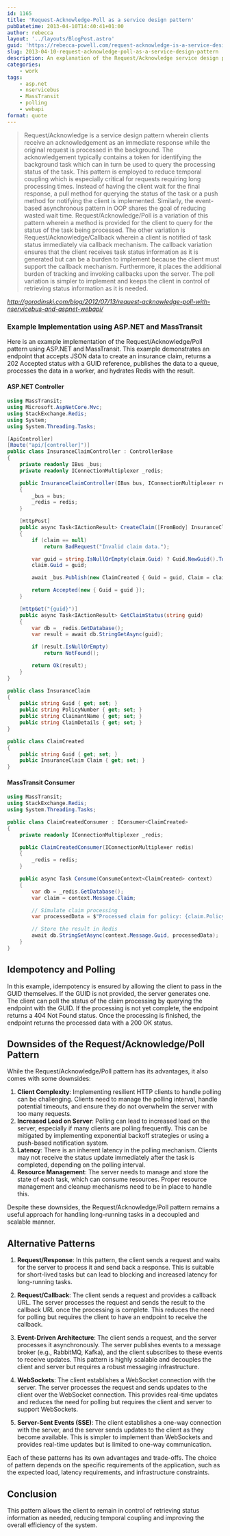 ```yaml
---
id: 1165
title: 'Request-Acknowledge-Poll as a service design pattern'
pubDatetime: 2013-04-10T14:40:41+01:00
author: rebecca
layout: '../layouts/BlogPost.astro'
guid: 'https://rebecca-powell.com/request-acknowledge-is-a-service-design-pattern/'
slug: 2013-04-10-request-acknowledge-poll-as-a-service-design-pattern
description: An explanation of the Request/Acknowledge service design pattern, including variations like Request/Acknowledge/Poll and Request/Acknowledge/Callback, and their implementation in reducing temporal coupling.
categories:
    - work
tags:
    - asp.net
    - nservicebus
    - MassTransit
    - polling
    - webapi
format: quote
---
```


> Request/Acknowledge is a service design pattern wherein clients receive an acknowledgement as an immediate response while the original request is processed in the background. The acknowledgement typically contains a token for identifying the background task which can in turn be used to query the processing status of the task. This pattern is employed to reduce temporal coupling which is especially critical for requests requiring long processing times. Instead of having the client wait for the final response, a pull method for querying the status of the task or a push method for notifying the client is implemented. Similarly, the event-based asynchronous pattern in OOP shares the goal of reducing wasted wait time. Request/Acknowledge/Poll is a variation of this pattern wherein a method is provided for the client to query for the status of the task being processed. The other variation is Request/Acknowledge/Callback wherein a client is notified of task status immediately via callback mechanism. The callback variation ensures that the client receives task status information as it is generated but can be a burden to implement because the client must support the callback mechanism. Furthermore, it places the additional burden of tracking and invoking callbacks upon the server. The poll variation is simpler to implement and keeps the client in control of retrieving status information as it is needed.

<cite>http://gorodinski.com/blog/2012/07/13/request-acknowledge-poll-with-nservicebus-and-aspnet-webapi/</cite>

### Example Implementation using ASP.NET and MassTransit

Here is an example implementation of the Request/Acknowledge/Poll pattern using ASP.NET and MassTransit. This example demonstrates an endpoint that accepts JSON data to create an insurance claim, returns a 202 Accepted status with a GUID reference, publishes the data to a queue, processes the data in a worker, and hydrates Redis with the result.

#### ASP.NET Controller

```csharp
using MassTransit;
using Microsoft.AspNetCore.Mvc;
using StackExchange.Redis;
using System;
using System.Threading.Tasks;

[ApiController]
[Route("api/[controller]")]
public class InsuranceClaimController : ControllerBase
{
    private readonly IBus _bus;
    private readonly IConnectionMultiplexer _redis;

    public InsuranceClaimController(IBus bus, IConnectionMultiplexer redis)
    {
        _bus = bus;
        _redis = redis;
    }

    [HttpPost]
    public async Task<IActionResult> CreateClaim([FromBody] InsuranceClaim claim)
    {
        if (claim == null)
            return BadRequest("Invalid claim data.");

        var guid = string.IsNullOrEmpty(claim.Guid) ? Guid.NewGuid().ToString() : claim.Guid;
        claim.Guid = guid;

        await _bus.Publish(new ClaimCreated { Guid = guid, Claim = claim });

        return Accepted(new { Guid = guid });
    }

    [HttpGet("{guid}")]
    public async Task<IActionResult> GetClaimStatus(string guid)
    {
        var db = _redis.GetDatabase();
        var result = await db.StringGetAsync(guid);

        if (result.IsNullOrEmpty)
            return NotFound();

        return Ok(result);
    }
}

public class InsuranceClaim
{
    public string Guid { get; set; }
    public string PolicyNumber { get; set; }
    public string ClaimantName { get; set; }
    public string ClaimDetails { get; set; }
}

public class ClaimCreated
{
    public string Guid { get; set; }
    public InsuranceClaim Claim { get; set; }
}
```

#### MassTransit Consumer

```csharp
using MassTransit;
using StackExchange.Redis;
using System.Threading.Tasks;

public class ClaimCreatedConsumer : IConsumer<ClaimCreated>
{
    private readonly IConnectionMultiplexer _redis;

    public ClaimCreatedConsumer(IConnectionMultiplexer redis)
    {
        _redis = redis;
    }

    public async Task Consume(ConsumeContext<ClaimCreated> context)
    {
        var db = _redis.GetDatabase();
        var claim = context.Message.Claim;

        // Simulate claim processing
        var processedData = $"Processed claim for policy: {claim.PolicyNumber}, claimant: {claim.ClaimantName}";

        // Store the result in Redis
        await db.StringSetAsync(context.Message.Guid, processedData);
    }
}
```

## Idempotency and Polling
In this example, idempotency is ensured by allowing the client to pass in the GUID themselves. If the GUID is not provided, the server generates one. The client can poll the status of the claim processing by querying the endpoint with the GUID. If the processing is not yet complete, the endpoint returns a 404 Not Found status. Once the processing is finished, the endpoint returns the processed data with a 200 OK status.

## Downsides of the Request/Acknowledge/Poll Pattern
While the Request/Acknowledge/Poll pattern has its advantages, it also comes with some downsides:

1. **Client Complexity**: Implementing resilient HTTP clients to handle polling can be challenging. Clients need to manage the polling interval, handle potential timeouts, and ensure they do not overwhelm the server with too many requests.
2. **Increased Load on Server**: Polling can lead to increased load on the server, especially if many clients are polling frequently. This can be mitigated by implementing exponential backoff strategies or using a push-based notification system.
3. **Latency**: There is an inherent latency in the polling mechanism. Clients may not receive the status update immediately after the task is completed, depending on the polling interval.
4. **Resource Management**: The server needs to manage and store the state of each task, which can consume resources. Proper resource management and cleanup mechanisms need to be in place to handle this.
   
Despite these downsides, the Request/Acknowledge/Poll pattern remains a useful approach for handling long-running tasks in a decoupled and scalable manner.

## Alternative Patterns
1. **Request/Response**: In this pattern, the client sends a request and waits for the server to process it and send back a response. This is suitable for short-lived tasks but can lead to blocking and increased latency for long-running tasks.

2. **Request/Callback**: The client sends a request and provides a callback URL. The server processes the request and sends the result to the callback URL once the processing is complete. This reduces the need for polling but requires the client to have an endpoint to receive the callback.

3. **Event-Driven Architecture**: The client sends a request, and the server processes it asynchronously. The server publishes events to a message broker (e.g., RabbitMQ, Kafka), and the client subscribes to these events to receive updates. This pattern is highly scalable and decouples the client and server but requires a robust messaging infrastructure.

4. **WebSockets**: The client establishes a WebSocket connection with the server. The server processes the request and sends updates to the client over the WebSocket connection. This provides real-time updates and reduces the need for polling but requires the client and server to support WebSockets.

5. **Server-Sent Events (SSE)**: The client establishes a one-way connection with the server, and the server sends updates to the client as they become available. This is simpler to implement than WebSockets and provides real-time updates but is limited to one-way communication.

Each of these patterns has its own advantages and trade-offs. The choice of pattern depends on the specific requirements of the application, such as the expected load, latency requirements, and infrastructure constraints.

## Conclusion

This pattern allows the client to remain in control of retrieving status information as needed, reducing temporal coupling and improving the overall efficiency of the system. 